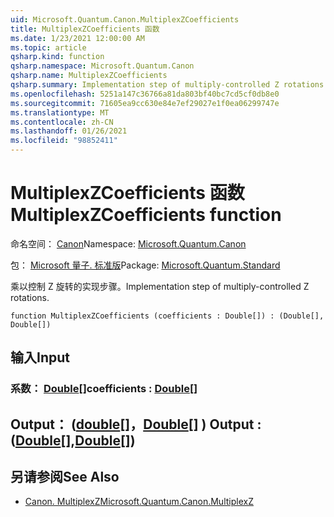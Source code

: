 ```yaml
---
uid: Microsoft.Quantum.Canon.MultiplexZCoefficients
title: MultiplexZCoefficients 函数
ms.date: 1/23/2021 12:00:00 AM
ms.topic: article
qsharp.kind: function
qsharp.namespace: Microsoft.Quantum.Canon
qsharp.name: MultiplexZCoefficients
qsharp.summary: Implementation step of multiply-controlled Z rotations.
ms.openlocfilehash: 5251a147c36766a81da803bf40bc7cd5cf0db8e0
ms.sourcegitcommit: 71605ea9cc630e84e7ef29027e1f0ea06299747e
ms.translationtype: MT
ms.contentlocale: zh-CN
ms.lasthandoff: 01/26/2021
ms.locfileid: "98852411"
---
```

# <a name="multiplexzcoefficients-function"></a><span data-ttu-id="e71cd-102">MultiplexZCoefficients 函数</span><span class="sxs-lookup"><span data-stu-id="e71cd-102">MultiplexZCoefficients function</span></span>

<span data-ttu-id="e71cd-103">命名空间： [Canon](xref:Microsoft.Quantum.Canon)</span><span class="sxs-lookup"><span data-stu-id="e71cd-103">Namespace: [Microsoft.Quantum.Canon](xref:Microsoft.Quantum.Canon)</span></span>

<span data-ttu-id="e71cd-104">包： [Microsoft 量子. 标准版](https://nuget.org/packages/Microsoft.Quantum.Standard)</span><span class="sxs-lookup"><span data-stu-id="e71cd-104">Package: [Microsoft.Quantum.Standard](https://nuget.org/packages/Microsoft.Quantum.Standard)</span></span>


<span data-ttu-id="e71cd-105">乘以控制 Z 旋转的实现步骤。</span><span class="sxs-lookup"><span data-stu-id="e71cd-105">Implementation step of multiply-controlled Z rotations.</span></span>

```qsharp
function MultiplexZCoefficients (coefficients : Double[]) : (Double[], Double[])
```


## <a name="input"></a><span data-ttu-id="e71cd-106">输入</span><span class="sxs-lookup"><span data-stu-id="e71cd-106">Input</span></span>

### <a name="coefficients--double"></a><span data-ttu-id="e71cd-107">系数： [Double](xref:microsoft.quantum.lang-ref.double)[]</span><span class="sxs-lookup"><span data-stu-id="e71cd-107">coefficients : [Double](xref:microsoft.quantum.lang-ref.double)[]</span></span>





## <a name="output--doubledouble"></a><span data-ttu-id="e71cd-108">Output： ([double](xref:microsoft.quantum.lang-ref.double)[]，[Double](xref:microsoft.quantum.lang-ref.double)[] ) </span><span class="sxs-lookup"><span data-stu-id="e71cd-108">Output : ([Double](xref:microsoft.quantum.lang-ref.double)[],[Double](xref:microsoft.quantum.lang-ref.double)[])</span></span>



## <a name="see-also"></a><span data-ttu-id="e71cd-109">另请参阅</span><span class="sxs-lookup"><span data-stu-id="e71cd-109">See Also</span></span>

- [<span data-ttu-id="e71cd-110">Canon. MultiplexZ</span><span class="sxs-lookup"><span data-stu-id="e71cd-110">Microsoft.Quantum.Canon.MultiplexZ</span></span>](xref:Microsoft.Quantum.Canon.MultiplexZ)